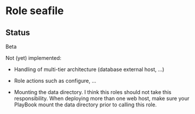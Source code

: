 # Role seafile

## Status

Beta

Not (yet) implemented:

* Handling of multi-tier architecture (database external host, ...)

* Role actions such as configure, ...
* Mounting the data directory. I think this roles should not take this responsibility. When deploying more than one web host, make sure your PlayBook mount the data directory prior to calling this role.
